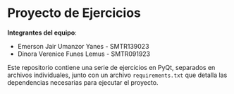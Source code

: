 # Proyecto de Ejercicios

**Integrantes del equipo**:
- Emerson Jair Umanzor Yanes - SMTR139023
- Dinora Verenice Funes Lemus - SMTR091923
  
Este repositorio contiene una serie de ejercicios en PyQt, separados en archivos individuales, junto con un archivo `requirements.txt` que detalla las dependencias necesarias para ejecutar el proyecto.
